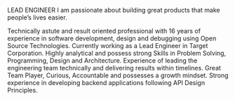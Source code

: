 LEAD ENGINEER
I am passionate about building great products that make people’s lives easier. 

Technically astute and result oriented professional with 16 years of experience in software development, design and debugging using Open Source Technologies.
Currently working as a Lead Engineer in Target Corporation.
Highly analytical and possess strong Skills in Problem Solving, Programming, Design and Architecture.
Experience of leading the engineering team technically and delivering results within timelines. 
Great Team Player, Curious, Accountable and possesses a growth mindset.
Strong experience in developing backend applications following API Design Principles.

